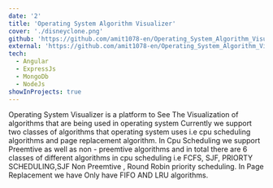 ```yaml
---
date: '2'
title: 'Operating System Algorithm Visualizer'
cover: './disneyclone.png'
github: 'https://github.com/amit1078-en/Operating_System_Algorithm_Visualizer'
external: 'https://github.com/amit1078-en/Operating_System_Algorithm_Visualizer'
tech:
  - Angular
  - ExpressJs
  - MongoDb
  - NodeJs
showInProjects: true
---
```


Operating System Visualizer is a platform to See The Visualization of algorithms that are being used in operating system Currently we support two classes of algorithms that operating system uses i.e cpu scheduling algorithms and page replacement algorithm.
In Cpu Scheduling we support Preemtive as well as non - preemtive algorithms and in total there are 6 classes of different algorithms in cpu scheduling i.e FCFS, SJF, PRIORTY SCHEDULING,SJF Non Preemtive , Round Robin priority scheduling.
In Page Replacement we have Only have FIFO AND LRU algorithms.
